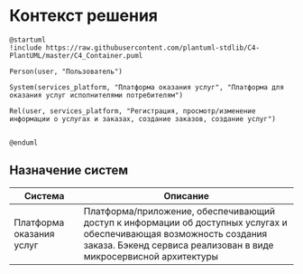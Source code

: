 # Контекст решения
<!-- Окружение системы (роли, участники, внешние системы) и связи системы с ним. Диаграмма контекста C4 и текстовое описание. 
-->
```plantuml
@startuml
!include https://raw.githubusercontent.com/plantuml-stdlib/C4-PlantUML/master/C4_Container.puml

Person(user, "Пользователь")

System(services_platform, "Платформа оказания услуг", "Платформа для оказания услуг исполнителями потребителям")

Rel(user, services_platform, "Регистрация, просмотр/изменение информации о услугах и заказах, создание заказов, создание услуг")


@enduml
```
## Назначение систем
|Система| Описание|
|-------|---------|
| Платформа оказания услуг | Платформа/приложение, обеспечивающий доступ к информации об доступных услугах и обеспечивающая возможность создания заказа. Бэкенд сервиса реализован в виде микросервисной архитектуры |

